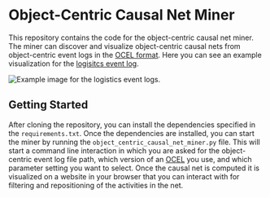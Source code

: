 # Object-Centric Causal Net Miner

This repository contains the code for the object-centric causal net miner.
The miner can discover and visualize object-centric causal nets from object-centric event logs in the [OCEL format](https://www.ocel-standard.org/).
Here you can see an example visualization for the [logisitcs event log](https://www.ocel-standard.org/event-logs/simulations/logistics/).

![Example image for the logistics event logs.](examples/Container_Logistics_OCCN_legend.png)

## Getting Started
After cloning the repository, you can install the dependencies specified in the `requirements.txt`. 
Once the dependencies are installed, you can start the miner by running the `object_centric_causal_net_miner.py` file.
This will start a command line interaction in which you are asked for the object-centric event log file path, which version of an [OCEL](https://www.ocel-standard.org/) you use, and which parameter setting you want to select.
Once the causal net is computed it is visualized on a website in your browser that you can interact with for filtering and repositioning of the activities in the net.
